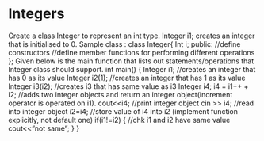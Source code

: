 # Integers
Create a class Integer to represent an int type.
Integer i1; creates an integer that is initialised to 0.
Sample class : 
class Integer{
  Int i;
  public: //define constructors
          //define member functions for performing different operations
};
Given below is the main function that lists out statements/operations that Integer class should support.
int main()
{
  Integer i1; //creates an integer that has 0 as its value
  Integer i2(1); //creates an integer that has 1 as its value
  Integer i3(i2); //creates i3 that has same value as i3
  Integer i4;
  i4 = i1++ + i2; //adds two integer objects and return an integer object(increment operator is operated on i1).
  cout<<i4; //print integer object
  cin >> i4; //read into integer object
  i2=i4; //store value of i4 into i2 (implement function explicitly, not default one)
  if(i1!=i2)
  { 
    //chk i1 and i2 have same value
    cout<<”not same”;
  }
}
